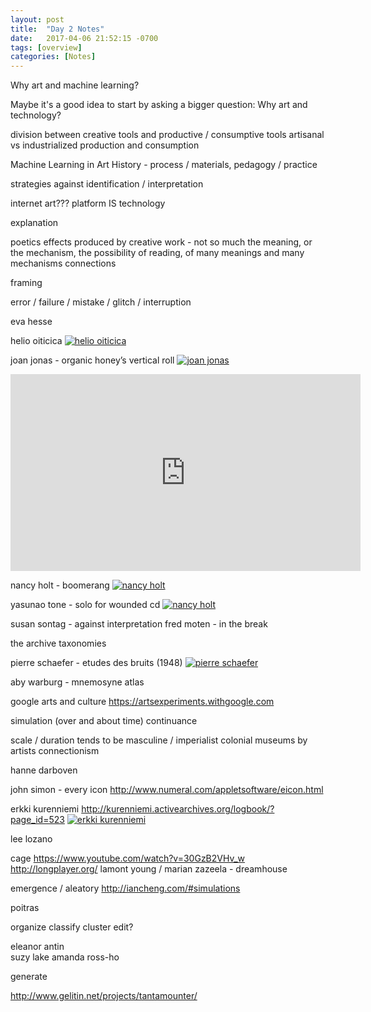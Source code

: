 ```yaml
---
layout: post
title:  "Day 2 Notes"
date:   2017-04-06 21:52:15 -0700
tags: [overview]
categories: [Notes]
---
```


Why art and machine learning?

Maybe it's a good idea to start by asking a bigger question: Why art and technology? 

division between creative tools and productive / consumptive tools
artisanal vs industrialized production and consumption



Machine Learning in Art History - process / materials, pedagogy / practice

strategies against identification / interpretation

internet art???
	platform IS technology

explanation

poetics
	effects produced by creative work - not so much the meaning, or the mechanism, the possibility of reading, of many meanings and many mechanisms
	connections

framing

error / failure / mistake / glitch / interruption

eva hesse

helio oiticica
[![helio oiticica](https://img.youtube.com/vi/slNZmpnFQvs/0.jpg)](https://www.youtube.com/watch?v=slNZmpnFQvs)

joan jonas - organic honey’s vertical roll
[![joan jonas](https://img.youtube.com/vi/jpstpzBDJ7s/0.jpg)](https://youtu.be/jpstpzBDJ7s?t=33s)

<iframe width="560" height="315" src="https://www.youtube.com/embed/jpstpzBDJ7s" frameborder="0" allowfullscreen></iframe>

nancy holt - boomerang
[![nancy holt](https://img.youtube.com/vi/8z32JTnRrHc/0.jpg)](https://youtu.be/8z32JTnRrHc?t=3s)

yasunao tone - solo for wounded cd
[![nancy holt](https://img.youtube.com/vi/EpRrt-JE-2w/0.jpg)](https://www.youtube.com/watch?v=EpRrt-JE-2w)


susan sontag - against interpretation
fred moten - in the break




the archive
taxonomies

pierre schaefer - etudes des bruits (1948)
[![pierre schaefer](https://img.youtube.com/vi/CTf0yE15zzI/0.jpg)](https://youtu.be/CTf0yE15zzI?t=4m52s)


aby warburg - mnemosyne atlas

google arts and culture
https://artsexperiments.withgoogle.com

simulation (over and about time)
continuance

scale / duration
	tends to be masculine / imperialist  colonial
	museums by artists
	connectionism

hanne darboven

john simon - every icon
http://www.numeral.com/appletsoftware/eicon.html

erkki kurenniemi
http://kurenniemi.activearchives.org/logbook/?page_id=523
[![erkki kurenniemi](https://img.youtube.com/vi/qHioD9QZTyE/0.jpg)](https://www.youtube.com/watch?v=qHioD9QZTyE)


lee lozano

cage
https://www.youtube.com/watch?v=30GzB2VHv_w
http://longplayer.org/
lamont young / marian zazeela - dreamhouse

emergence / aleatory
http://iancheng.com/#simulations


poitras

organize
classify
cluster
edit?

eleanor antin	
suzy lake
amanda ross-ho


generate
	
http://www.gelitin.net/projects/tantamounter/
